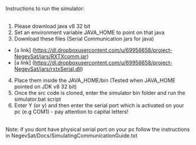 Instructions to run the simulator: <br>
<br>
1. Please download java v8 32 bit <br>
2. Set an environment variable JAVA_HOME to point on that java <br>
3. Download these files (Serial Communication jars for java) <br>
  * [a link] (https://dl.dropboxusercontent.com/u/69956658/project-NegevSat/jars/RXTXcomm.jar) <br>
  * [a link] (https://dl.dropboxusercontent.com/u/69956658/project-NegevSat/jars/rxtxSerial.dll) <br>
4. Place them inside the JAVA_HOME/bin (Tested when JAVA_HOME pointed on JDK v8 32 bit) <br>
5. Once the src code is cloned, enter the simulator bin folder and run the simulator.bat script <br>
6. Enter Y (or y) and then enter the serial port which is activated on your pc (e.g COM1) - pay attention to capital letters! <br>
<br>
Note: if you dont have physical serial port on your pc follow the instructions in NegevSat/Docs/SimulatingCommunicationGuide.txt
